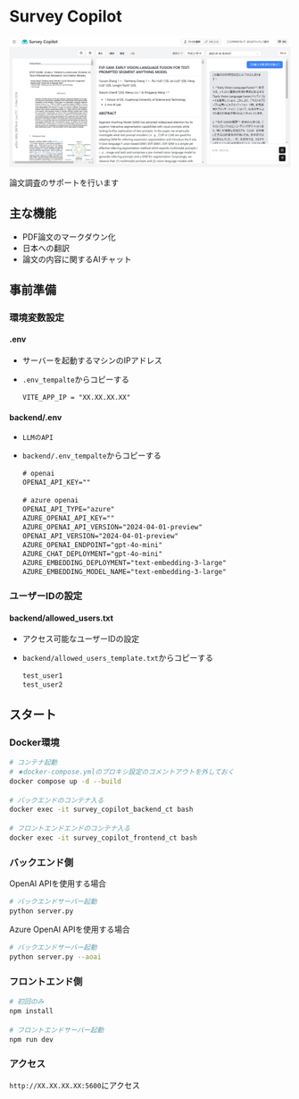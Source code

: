 # Survey Copilot

![alt text](assets/screen_preview.png)

論文調査のサポートを行います

## 主な機能
- PDF論文のマークダウン化
- 日本への翻訳
- 論文の内容に関するAIチャット

## 事前準備

### 環境変数設定

#### .env
- サーバーを起動するマシンのIPアドレス
- `.env_tempalte`からコピーする

    ```
    VITE_APP_IP = "XX.XX.XX.XX"
    ```

#### backend/.env
- `LLMのAPI`
- `backend/.env_tempalte`からコピーする

    ```
    # openai
    OPENAI_API_KEY=""

    # azure openai
    OPENAI_API_TYPE="azure"
    AZURE_OPENAI_API_KEY=""
    AZURE_OPENAI_API_VERSION="2024-04-01-preview"
    OPENAI_API_VERSION="2024-04-01-preview"
    AZURE_OPENAI_ENDPOINT="gpt-4o-mini"
    AZURE_CHAT_DEPLOYMENT="gpt-4o-mini"
    AZURE_EMBEDDING_DEPLOYMENT="text-embedding-3-large"
    AZURE_EMBEDDING_MODEL_NAME="text-embedding-3-large"
    ```

### ユーザーIDの設定

#### backend/allowed_users.txt
- アクセス可能なユーザーIDの設定
- `backend/allowed_users_template.txt`からコピーする

    ```
    test_user1
    test_user2
    ```

## スタート

### Docker環境

``` bash
# コンテナ起動
# ★docker-compose.ymlのプロキシ設定のコメントアウトを外しておく
docker compose up -d --build

# バックエンドのコンテナ入る
docker exec -it survey_copilot_backend_ct bash

# フロントエンドエンドのコンテナ入る
docker exec -it survey_copilot_frontend_ct bash
```

### バックエンド側

OpenAI APIを使用する場合
``` bash
# バックエンドサーバー起動
python server.py
```

Azure OpenAI APIを使用する場合
``` bash
# バックエンドサーバー起動
python server.py --aoai
```

### フロントエンド側

``` bash
# 初回のみ
npm install

# フロントエンドサーバー起動
npm run dev
```

### アクセス
`http://XX.XX.XX.XX:5600`にアクセス


